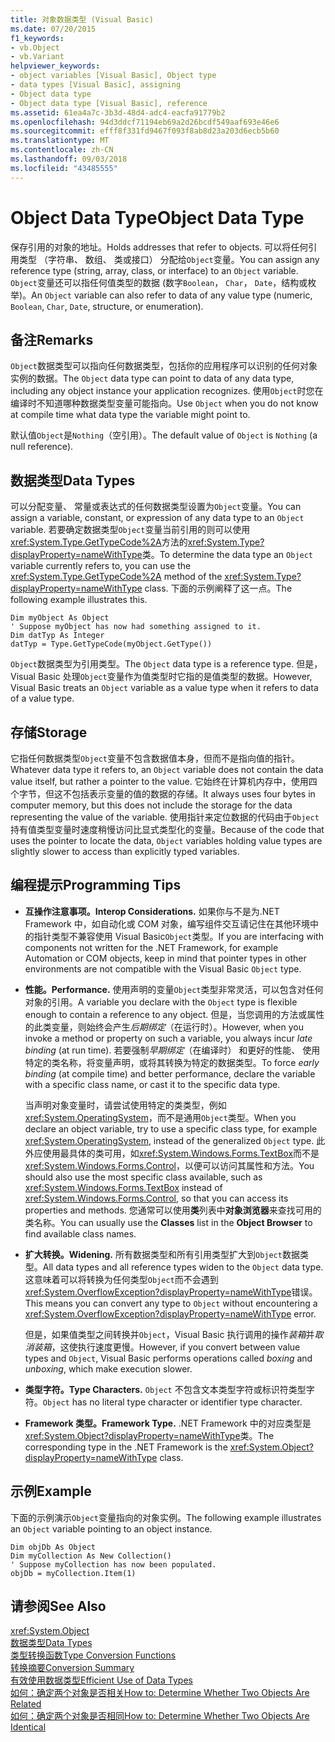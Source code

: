 ```yaml
---
title: 对象数据类型 (Visual Basic)
ms.date: 07/20/2015
f1_keywords:
- vb.Object
- vb.Variant
helpviewer_keywords:
- object variables [Visual Basic], Object type
- data types [Visual Basic], assigning
- Object data type
- Object data type [Visual Basic], reference
ms.assetid: 61ea4a7c-3b3d-48d4-adc4-eacfa91779b2
ms.openlocfilehash: 94d3ddcf71194eb69a2d26bcdf549aaf693e46e6
ms.sourcegitcommit: efff8f331fd9467f093f8ab8d23a203d6ecb5b60
ms.translationtype: MT
ms.contentlocale: zh-CN
ms.lasthandoff: 09/03/2018
ms.locfileid: "43485555"
---
```

# <a name="object-data-type"></a><span data-ttu-id="a6f64-102">Object Data Type</span><span class="sxs-lookup"><span data-stu-id="a6f64-102">Object Data Type</span></span>
<span data-ttu-id="a6f64-103">保存引用的对象的地址。</span><span class="sxs-lookup"><span data-stu-id="a6f64-103">Holds addresses that refer to objects.</span></span> <span data-ttu-id="a6f64-104">可以将任何引用类型 （字符串、 数组、 类或接口） 分配给`Object`变量。</span><span class="sxs-lookup"><span data-stu-id="a6f64-104">You can assign any reference type (string, array, class, or interface) to an `Object` variable.</span></span> <span data-ttu-id="a6f64-105">`Object`变量还可以指任何值类型的数据 (数字`Boolean`， `Char`， `Date`，结构或枚举)。</span><span class="sxs-lookup"><span data-stu-id="a6f64-105">An `Object` variable can also refer to data of any value type (numeric, `Boolean`, `Char`, `Date`, structure, or enumeration).</span></span>  
  
## <a name="remarks"></a><span data-ttu-id="a6f64-106">备注</span><span class="sxs-lookup"><span data-stu-id="a6f64-106">Remarks</span></span>  
 <span data-ttu-id="a6f64-107">`Object`数据类型可以指向任何数据类型，包括你的应用程序可以识别的任何对象实例的数据。</span><span class="sxs-lookup"><span data-stu-id="a6f64-107">The `Object` data type can point to data of any data type, including any object instance your application recognizes.</span></span> <span data-ttu-id="a6f64-108">使用`Object`时您在编译时不知道哪种数据类型变量可能指向。</span><span class="sxs-lookup"><span data-stu-id="a6f64-108">Use `Object` when you do not know at compile time what data type the variable might point to.</span></span>  
  
 <span data-ttu-id="a6f64-109">默认值`Object`是`Nothing`（空引用）。</span><span class="sxs-lookup"><span data-stu-id="a6f64-109">The default value of `Object` is `Nothing` (a null reference).</span></span>  
  
## <a name="data-types"></a><span data-ttu-id="a6f64-110">数据类型</span><span class="sxs-lookup"><span data-stu-id="a6f64-110">Data Types</span></span>  
 <span data-ttu-id="a6f64-111">可以分配变量、 常量或表达式的任何数据类型设置为`Object`变量。</span><span class="sxs-lookup"><span data-stu-id="a6f64-111">You can assign a variable, constant, or expression of any data type to an `Object` variable.</span></span> <span data-ttu-id="a6f64-112">若要确定数据类型`Object`变量当前引用的则可以使用<xref:System.Type.GetTypeCode%2A>方法的<xref:System.Type?displayProperty=nameWithType>类。</span><span class="sxs-lookup"><span data-stu-id="a6f64-112">To determine the data type an `Object` variable currently refers to, you can use the <xref:System.Type.GetTypeCode%2A> method of the <xref:System.Type?displayProperty=nameWithType> class.</span></span> <span data-ttu-id="a6f64-113">下面的示例阐释了这一点。</span><span class="sxs-lookup"><span data-stu-id="a6f64-113">The following example illustrates this.</span></span>  
  
```  
Dim myObject As Object  
' Suppose myObject has now had something assigned to it.  
Dim datTyp As Integer  
datTyp = Type.GetTypeCode(myObject.GetType())  
```  
  
 <span data-ttu-id="a6f64-114">`Object`数据类型为引用类型。</span><span class="sxs-lookup"><span data-stu-id="a6f64-114">The `Object` data type is a reference type.</span></span> <span data-ttu-id="a6f64-115">但是，Visual Basic 处理`Object`变量作为值类型时它指的是值类型的数据。</span><span class="sxs-lookup"><span data-stu-id="a6f64-115">However, Visual Basic treats an `Object` variable as a value type when it refers to data of a value type.</span></span>  
  
## <a name="storage"></a><span data-ttu-id="a6f64-116">存储</span><span class="sxs-lookup"><span data-stu-id="a6f64-116">Storage</span></span>  
 <span data-ttu-id="a6f64-117">它指任何数据类型`Object`变量不包含数据值本身，但而不是指向值的指针。</span><span class="sxs-lookup"><span data-stu-id="a6f64-117">Whatever data type it refers to, an `Object` variable does not contain the data value itself, but rather a pointer to the value.</span></span> <span data-ttu-id="a6f64-118">它始终在计算机内存中，使用四个字节，但这不包括表示变量的值的数据的存储。</span><span class="sxs-lookup"><span data-stu-id="a6f64-118">It always uses four bytes in computer memory, but this does not include the storage for the data representing the value of the variable.</span></span> <span data-ttu-id="a6f64-119">使用指针来定位数据的代码由于`Object`持有值类型变量时速度稍慢访问比显式类型化的变量。</span><span class="sxs-lookup"><span data-stu-id="a6f64-119">Because of the code that uses the pointer to locate the data, `Object` variables holding value types are slightly slower to access than explicitly typed variables.</span></span>  
  
## <a name="programming-tips"></a><span data-ttu-id="a6f64-120">编程提示</span><span class="sxs-lookup"><span data-stu-id="a6f64-120">Programming Tips</span></span>  
  
-   <span data-ttu-id="a6f64-121">**互操作注意事项。**</span><span class="sxs-lookup"><span data-stu-id="a6f64-121">**Interop Considerations.**</span></span> <span data-ttu-id="a6f64-122">如果你与不是为.NET Framework 中，如自动化或 COM 对象，编写组件交互请记住在其他环境中的指针类型不兼容使用 Visual Basic`Object`类型。</span><span class="sxs-lookup"><span data-stu-id="a6f64-122">If you are interfacing with components not written for the .NET Framework, for example Automation or COM objects, keep in mind that pointer types in other environments are not compatible with the Visual Basic `Object` type.</span></span>  
  
-   <span data-ttu-id="a6f64-123">**性能。**</span><span class="sxs-lookup"><span data-stu-id="a6f64-123">**Performance.**</span></span> <span data-ttu-id="a6f64-124">使用声明的变量`Object`类型非常灵活，可以包含对任何对象的引用。</span><span class="sxs-lookup"><span data-stu-id="a6f64-124">A variable you declare with the `Object` type is flexible enough to contain a reference to any object.</span></span> <span data-ttu-id="a6f64-125">但是，当您调用的方法或属性的此类变量，则始终会产生*后期绑定*（在运行时）。</span><span class="sxs-lookup"><span data-stu-id="a6f64-125">However, when you invoke a method or property on such a variable, you always incur *late binding* (at run time).</span></span> <span data-ttu-id="a6f64-126">若要强制*早期绑定*（在编译时） 和更好的性能、 使用特定的类名称，将变量声明，或将其转换为特定的数据类型。</span><span class="sxs-lookup"><span data-stu-id="a6f64-126">To force *early binding* (at compile time) and better performance, declare the variable with a specific class name, or cast it to the specific data type.</span></span>  
  
     <span data-ttu-id="a6f64-127">当声明对象变量时，请尝试使用特定的类类型，例如<xref:System.OperatingSystem>，而不是通用`Object`类型。</span><span class="sxs-lookup"><span data-stu-id="a6f64-127">When you declare an object variable, try to use a specific class type, for example <xref:System.OperatingSystem>, instead of the generalized `Object` type.</span></span> <span data-ttu-id="a6f64-128">此外应使用最具体的类可用，如<xref:System.Windows.Forms.TextBox>而不是<xref:System.Windows.Forms.Control>，以便可以访问其属性和方法。</span><span class="sxs-lookup"><span data-stu-id="a6f64-128">You should also use the most specific class available, such as <xref:System.Windows.Forms.TextBox> instead of <xref:System.Windows.Forms.Control>, so that you can access its properties and methods.</span></span> <span data-ttu-id="a6f64-129">您通常可以使用**类**列表中**对象浏览器**来查找可用的类名称。</span><span class="sxs-lookup"><span data-stu-id="a6f64-129">You can usually use the **Classes** list in the **Object Browser** to find available class names.</span></span>  
  
-   <span data-ttu-id="a6f64-130">**扩大转换。**</span><span class="sxs-lookup"><span data-stu-id="a6f64-130">**Widening.**</span></span> <span data-ttu-id="a6f64-131">所有数据类型和所有引用类型扩大到`Object`数据类型。</span><span class="sxs-lookup"><span data-stu-id="a6f64-131">All data types and all reference types widen to the `Object` data type.</span></span> <span data-ttu-id="a6f64-132">这意味着可以将转换为任何类型`Object`而不会遇到<xref:System.OverflowException?displayProperty=nameWithType>错误。</span><span class="sxs-lookup"><span data-stu-id="a6f64-132">This means you can convert any type to `Object` without encountering a <xref:System.OverflowException?displayProperty=nameWithType> error.</span></span>  
  
     <span data-ttu-id="a6f64-133">但是，如果值类型之间转换并`Object`，Visual Basic 执行调用的操作*装箱*并*取消装箱*，这使执行速度更慢。</span><span class="sxs-lookup"><span data-stu-id="a6f64-133">However, if you convert between value types and `Object`, Visual Basic performs operations called *boxing* and *unboxing*, which make execution slower.</span></span>  
  
-   <span data-ttu-id="a6f64-134">**类型字符。**</span><span class="sxs-lookup"><span data-stu-id="a6f64-134">**Type Characters.**</span></span> <span data-ttu-id="a6f64-135">`Object` 不包含文本类型字符或标识符类型字符。</span><span class="sxs-lookup"><span data-stu-id="a6f64-135">`Object` has no literal type character or identifier type character.</span></span>  
  
-   <span data-ttu-id="a6f64-136">**Framework 类型。**</span><span class="sxs-lookup"><span data-stu-id="a6f64-136">**Framework Type.**</span></span> <span data-ttu-id="a6f64-137">.NET Framework 中的对应类型是<xref:System.Object?displayProperty=nameWithType>类。</span><span class="sxs-lookup"><span data-stu-id="a6f64-137">The corresponding type in the .NET Framework is the <xref:System.Object?displayProperty=nameWithType> class.</span></span>  
  
## <a name="example"></a><span data-ttu-id="a6f64-138">示例</span><span class="sxs-lookup"><span data-stu-id="a6f64-138">Example</span></span>  
 <span data-ttu-id="a6f64-139">下面的示例演示`Object`变量指向的对象实例。</span><span class="sxs-lookup"><span data-stu-id="a6f64-139">The following example illustrates an `Object` variable pointing to an object instance.</span></span>  
  
```  
Dim objDb As Object  
Dim myCollection As New Collection()  
' Suppose myCollection has now been populated.  
objDb = myCollection.Item(1)  
```  
  
## <a name="see-also"></a><span data-ttu-id="a6f64-140">请参阅</span><span class="sxs-lookup"><span data-stu-id="a6f64-140">See Also</span></span>  
 <xref:System.Object>  
 [<span data-ttu-id="a6f64-141">数据类型</span><span class="sxs-lookup"><span data-stu-id="a6f64-141">Data Types</span></span>](../../../visual-basic/language-reference/data-types/index.md)  
 [<span data-ttu-id="a6f64-142">类型转换函数</span><span class="sxs-lookup"><span data-stu-id="a6f64-142">Type Conversion Functions</span></span>](../../../visual-basic/language-reference/functions/type-conversion-functions.md)  
 [<span data-ttu-id="a6f64-143">转换摘要</span><span class="sxs-lookup"><span data-stu-id="a6f64-143">Conversion Summary</span></span>](../../../visual-basic/language-reference/keywords/conversion-summary.md)  
 [<span data-ttu-id="a6f64-144">有效使用数据类型</span><span class="sxs-lookup"><span data-stu-id="a6f64-144">Efficient Use of Data Types</span></span>](../../../visual-basic/programming-guide/language-features/data-types/efficient-use-of-data-types.md)  
 [<span data-ttu-id="a6f64-145">如何：确定两个对象是否相关</span><span class="sxs-lookup"><span data-stu-id="a6f64-145">How to: Determine Whether Two Objects Are Related</span></span>](../../../visual-basic/programming-guide/language-features/variables/how-to-determine-whether-two-objects-are-related.md)  
 [<span data-ttu-id="a6f64-146">如何：确定两个对象是否相同</span><span class="sxs-lookup"><span data-stu-id="a6f64-146">How to: Determine Whether Two Objects Are Identical</span></span>](../../../visual-basic/programming-guide/language-features/variables/how-to-determine-whether-two-objects-are-identical.md)

